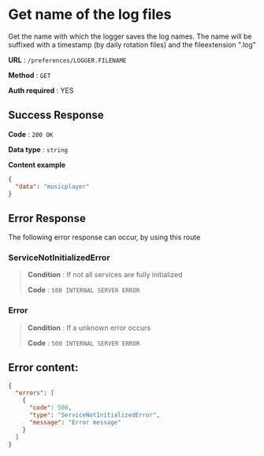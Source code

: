 # Get name of the log files

Get the name with which the logger saves the log names.
The name will be suffixed with a timestamp (by daily rotation files) and the fileextension ".log"

**URL** : `/preferences/LOGGER.FILENAME`

**Method** : `GET`

**Auth required** : YES


## Success Response

**Code** : `200 OK`

**Data type** : `string`

**Content example**

```json
{
  "data": "musicplayer"
}
```

## Error Response

The following error response can occur, by using this route


### ServiceNotInitializedError
> **Condition** : If not all services are fully initialized
>
> **Code** : `500 INTERNAL SERVER ERROR`

### Error
> **Condition** : If a unknown error occurs
>
> **Code** : `500 INTERNAL SERVER ERROR`


## Error content:
```json
{
  "errors": [
    {
      "code": 500,
      "type": "ServiceNotInitializedError",
      "message": "Error message"
    }
  ]
}
```
